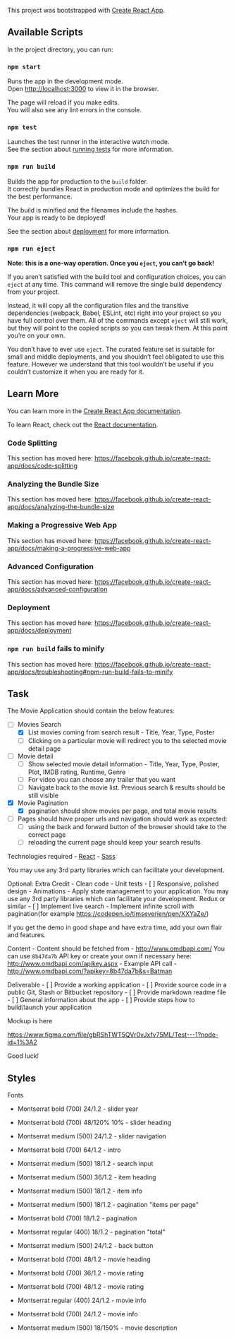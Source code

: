 This project was bootstrapped with [Create React App](https://github.com/facebook/create-react-app).

## Available Scripts

In the project directory, you can run:

### `npm start`

Runs the app in the development mode.<br />
Open [http://localhost:3000](http://localhost:3000) to view it in the browser.

The page will reload if you make edits.<br />
You will also see any lint errors in the console.

### `npm test`

Launches the test runner in the interactive watch mode.<br />
See the section about [running tests](https://facebook.github.io/create-react-app/docs/running-tests) for more information.

### `npm run build`

Builds the app for production to the `build` folder.<br />
It correctly bundles React in production mode and optimizes the build for the best performance.

The build is minified and the filenames include the hashes.<br />
Your app is ready to be deployed!

See the section about [deployment](https://facebook.github.io/create-react-app/docs/deployment) for more information.

### `npm run eject`

**Note: this is a one-way operation. Once you `eject`, you can’t go back!**

If you aren’t satisfied with the build tool and configuration choices, you can `eject` at any time. This command will remove the single build dependency from your project.

Instead, it will copy all the configuration files and the transitive dependencies (webpack, Babel, ESLint, etc) right into your project so you have full control over them. All of the commands except `eject` will still work, but they will point to the copied scripts so you can tweak them. At this point you’re on your own.

You don’t have to ever use `eject`. The curated feature set is suitable for small and middle deployments, and you shouldn’t feel obligated to use this feature. However we understand that this tool wouldn’t be useful if you couldn’t customize it when you are ready for it.

## Learn More

You can learn more in the [Create React App documentation](https://facebook.github.io/create-react-app/docs/getting-started).

To learn React, check out the [React documentation](https://reactjs.org/).

### Code Splitting

This section has moved here: https://facebook.github.io/create-react-app/docs/code-splitting

### Analyzing the Bundle Size

This section has moved here: https://facebook.github.io/create-react-app/docs/analyzing-the-bundle-size

### Making a Progressive Web App

This section has moved here: https://facebook.github.io/create-react-app/docs/making-a-progressive-web-app

### Advanced Configuration

This section has moved here: https://facebook.github.io/create-react-app/docs/advanced-configuration

### Deployment

This section has moved here: https://facebook.github.io/create-react-app/docs/deployment

### `npm run build` fails to minify

This section has moved here: https://facebook.github.io/create-react-app/docs/troubleshooting#npm-run-build-fails-to-minify



## Task

The Movie Application should contain the below features:

- [ ] Movies Search
	- [X] List movies coming from search result - Title, Year, Type, Poster
	- [ ] Clicking on a particular movie will redirect you to the selected movie detail page

- [ ] Movie detail
	- [ ] Show selected movie detail information - Title, Year, Type, Poster, Plot, IMDB rating, Runtime, Genre
	- [ ] For video you can choose any trailer that you want 
	- [ ] Navigate back to the movie list. Previous search & results should be still visible
- [X] Movie Pagination
	- [X] pagination should show movies per page, and total movie results

- [ ] Pages should have proper urls and navigation should work as expected:
	- [ ] using the back and forward button of the browser should take to the correct page
	- [ ] reloading the current page should keep your search results

Technologies required
	- [React](https://reactjs.org/)
	- [Sass](http://sass-lang.com/)
	
You may use any 3rd party libraries which can facilitate your development.

Optional: Extra Credit
	- Clean code
	- Unit tests
	- [ ] Responsive, polished design
	- Animations
	- Apply state management to your application. You may use any 3rd party libraries which can facilitate your development. Redux or similar
	- [ ] Implement live search 
	- Implement infinite scroll with pagination(for example https://codepen.io/timseverien/pen/XXYaZe/)

If you get the demo in good shape and have extra time, add your own flair and features.

Content
	- Content should be fetched from - http://www.omdbapi.com/ You can use `8b47da7b` API key or create your own if necessary here: http://www.omdbapi.com/apikey.aspx
	- Example API call - http://www.omdbapi.com/?apikey=8b47da7b&s=Batman

Deliverable
	- [ ] Provide a working application
	- [ ] Provide source code in a public Git, Stash or Bitbucket repository
	- [ ] Provide markdown readme file
		- [ ] General information about the app
		- [ ] Provide steps how to build/launch your application

Mockup is here

https://www.figma.com/file/gbRShTWT5QVr0vJxfv75ML/Test---1?node-id=1%3A2

Good luck!


## Styles

Fonts
- Montserrat bold (700) 24/1.2 - slider year
- Montserrat bold (700) 48/120% 10% - slider heading
- Montserrat medium (500) 24/1.2 - slider navigation
- Montserrat bold (700) 64/1.2 - intro
- Montserrat medium (500) 18/1.2 - search input
- Montserrat medium (500) 36/1.2 - item heading
- Montserrat medium (500) 18/1.2 - item info
- Montserrat medium (500) 18/1.2 - pagination "items per page"
- Montserrat bold (700) 18/1.2 - pagination
- Montserrat regular (400) 18/1.2 - pagination "total"

- Montserrat medium (500) 24/1.2 - back button
- Montserrat bold (700) 48/1.2 - movie heading
- Montserrat bold (700) 36/1.2 - movie rating
- Montserrat bold (700) 48/1.2 - movie rating
- Montserrat regular (400) 24/1.2 - movie info
- Montserrat bold (700) 24/1.2 - movie info
- Montserrat medium (500) 18/150% - movie description
